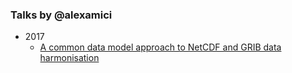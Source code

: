 ### Talks by @alexamici

 * 2017
   * [A common data model approach to NetCDF and GRIB data harmonisation](https://gitpitch.com/alexamici/talks/master?p=Py4ESS)
